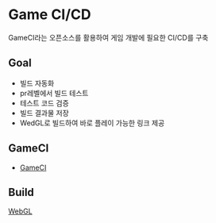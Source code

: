 # Game CI/CD

GameCI라는 오픈소스를 활용하여 게임 개발에 필요한 CI/CD를 구축

## Goal

- 빌드 자동화
- pr레벨에서 빌드 테스트
- 테스트 코드 검증
- 빌드 결과물 저장
- WedGL로 빌드하여 바로 플레이 가능한 링크 제공

## GameCI

- [GameCI](https://game.ci/)

## Build

[WebGL](https://fkdl0048.github.io/GameCI-CD/)
